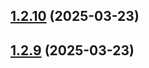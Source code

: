 ## [1.2.10](https://github.com/ElsiKora/NestJS-AWS-Parameter-Store-Config/compare/v1.2.9...v1.2.10) (2025-03-23)

## [1.2.9](https://github.com/ElsiKora/NestJS-AWS-Parameter-Store-Config/compare/v1.2.8...v1.2.9) (2025-03-23)
